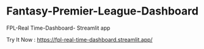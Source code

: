 # Fantasy-Premier-League-Dashboard
FPL-Real Time-Dashboard- Streamlit app

Try It Now : https://fpl-real-time-dashboard.streamlit.app/
